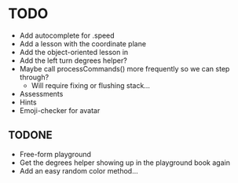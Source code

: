 # TODO
* Add autocomplete for .speed
* Add a lesson with the coordinate plane
* Add the object-oriented lesson in
* Add the left turn degrees helper?
* Maybe call processCommands() more frequently so we can step through?
   * Will require fixing or flushing stack...
* Assessments
* Hints
* Emoji-checker for avatar

## TODONE
* Free-form playground
* Get the degrees helper showing up in the playground book again
* Add an easy random color method...
